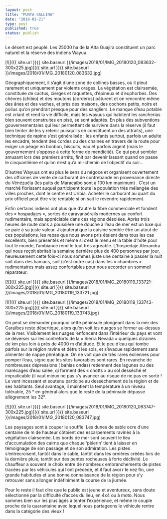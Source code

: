 ```yaml
---
layout: post
title: "PUNTA GALLINA"
date: "2018-01-21"
type: post
published: true
status: publish
---
```


Le désert est peuplé. Les 25000 ha de la Alta Guajira constituent un parc naturel et la réserve des indiens Wayuu.

[![]({{ site.url }}{{ site.baseurl }}/images/2018/01/IMG_20180120_083632-300x225.jpg)]({{ site.url }}{{ site.baseurl }}/images/2018/01/IMG_20180120_083632.jpg)

Géographiquement, il s’agit d’une zone de collines basses, où il pleut rarement et uniquement par violents orages. La végétation est clairsemée, constituée de cactus, cierges et raquettes, d’épineux et d’euphorbes. Des chèvres (chibio) et des moutons (corderos) pâturent et on rencontre même des ânes et des vaches, et près des maisons, des cochons petits, noirs et poilus qu’on prendrait presque pour des sangliers. Le manque d’eau potable est criant et rend la vie difficile, mais les wayuus qui habitent les rancherias bien souvent construites en pisé, se sont adaptés. En plus des subventions gouvernementales qui leur permettent de survivre dans la réserve (il faut bien tenter de les y retenir puisqu’ils en constituent un des attraits), une technique de rapine s’est généralisée : les enfants surtout, parfois un adulte les encadre, tendent des cordes ou des chaines en travers de la route pour exiger un péage en bonbon, biscuits, eau et parfois argent (mais le gouvernement s’oppose à cette forme de mendicité). Ce qui peut sembler amusant lors des premiers arrêts, finit par devenir lassant quand on passe le cinquantième et qu’on n’est qu’à mi-chemin de l’objectif du soir…

D’autres Wayuus ont eu plus le sens du négoce et organisent ouvertement des officines de vente de carburant de contrebande en provenance directe du Vénézuéla (les puits de Maracaibo sont à 100 km maximum) . C’est un marché florissant auquel participent toute la population très mélangée des villes proches, dont le centre est Uribia. Acheter le carburant au quart du prix officiel peut être vite rentable si on sait le revendre rapidement.

Enfin certains indiens ont plus que d’autre la fibre commerciale et fondent des « hospadajes », sortes de caravansérails modernes au confort rudimentaire, mais appréciable dans ces régions désolées. Après trois heures de route dans a poussière une douche à l’eau de mer est un luxe qui se paie à sa juste valeur. J’ajouterai que la cuisine semble être un atout de ces populations, les repas que nous avons pris étaient dans tous les cas excellents, bien présentés et même si c’est le menu et la table d’hôte pour tout le monde, l’ambiance rend le tout très agréable. L’hospedaje Alexandra qui nous reçoit abritait la semaine dernière plus de 400 personnes par jour, heureusement cette fois-ci nous sommes juste une centaine à passer la nuit soit dans des hamacs, soit (c’est notre cas) dans les « chambres » rudimentaires mais assez confortables pour nous accorder un sommeil réparateur.

[![]({{ site.url }}{{ site.baseurl }}/images/2018/01/IMG_20180119_133721-300x225.jpg)]({{ site.url }}{{ site.baseurl }}/images/2018/01/IMG_20180119_133721.jpg)

[![]({{ site.url }}{{ site.baseurl }}/images/2018/01/IMG_20180119_133743-300x225.jpg)]({{ site.url }}{{ site.baseurl }}/images/2018/01/IMG_20180119_133743.jpg)

On peut se demander pourquoi cette péninsule plongeant dans la mer des Caraïbes reste désertique, alors qu’on voit les nuages se former au-dessus de la mer. Visiblement les nuages ‘enfoncent dans l’intérieur du pays et vont se déverser sur les contreforts de la « Sierra Nevada » quelques dizaines de km plus loin à près de 4000 m d’altitude. Et le peu d’eau qui tombe parfois sur la région ravine et détruit les sols, et s’évacue rapidement sans alimenter de nappe phréatique. On ne voit que de très rares éoliennes pour pomper l’eau, signe que les sites favorables sont rares. En revanche de nombreuses dépressions ( bahias ondas) retiennent des lagunes ou des marécages d’eau salée, qi forment des « chotts » au sol desséché et impraticable (il vaut mieux ne pas s’y avancer au risque de ne pas en sortir ! Le vent incessant et soutenu participe au dessèchement de la région et de ses habitants. Seul avantage, il maintient la température à un niveau tolérable, 25 ° en général alors que le reste de la péninsule dépasse allègrement les 32°.

[![]({{ site.url }}{{ site.baseurl }}/images/2018/01/IMG_20180120_083747-300x225.jpg)]({{ site.url }}{{ site.baseurl }}/images/2018/01/IMG_20180120_083747.jpg)

Les paysages sont à couper le souffle. Les dunes de sable ocre d’une centaine de m de hauteur côtoient des escarpements ravinés à la végétation clairsemée. Les bords de mer sont souvent le lieu d’accumulation des cairns que chaque ‘pèlerin’ tient à laisser en témoignage de son passage et de son admiration. Les pistes s’entrecroisent, tantôt dans le sable, tantôt dans les ornières créées lors de la dernière pluie, tantôt sur des pentes rocheuses à forte déclivité. Le chauffeur a souvent le choix entre de nombreux embranchements de pistes tracées par les véhicules qui l’ont précédé, et il faut avoi r le nez fin, une grande habitudes et une bonne connaissance de la région pour s’y retrouver sans allonger indéfiniment la course de la jiurnée.

Pour le reste il faut dire que le public est jeune et aventureux, sans doute sélectionné par la difficulté d’accès du lieu, en 4x4 ou à moto. Nous sommes bien sur les plus âgés à tenter l’expérience, et même le couple proche de la quarantaine avec lequel nous partageons le véhicule rentre dans la catégorie des vieux !
